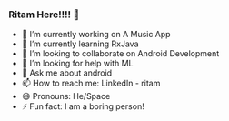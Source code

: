 ### Ritam Here!!!! 👋

- 🔭 I’m currently working on A Music App
- 🌱 I’m currently learning RxJava
- 👯 I’m looking to collaborate on Android Development
- 🤔 I’m looking for help with ML
- 💬 Ask me about android
- 📫 How to reach me: LinkedIn - ritam
- 😄 Pronouns: He/Space
- ⚡ Fun fact: I am a boring person!
